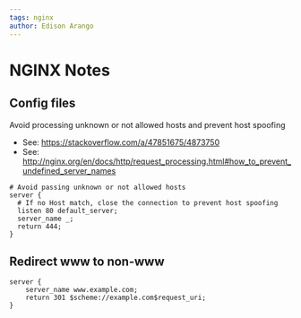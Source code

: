 ```yaml
---
tags: nginx
author: Edison Arango
---
```


# NGINX Notes

## Config files

Avoid processing unknown or not allowed hosts and prevent host spoofing
- See: https://stackoverflow.com/a/47851675/4873750
- See: http://nginx.org/en/docs/http/request_processing.html#how_to_prevent_undefined_server_names

```
# Avoid passing unknown or not allowed hosts
server {
  # If no Host match, close the connection to prevent host spoofing
  listen 80 default_server;
  server_name _;
  return 444;
}
```

## Redirect www to non-www

```
server {
    server_name www.example.com;
    return 301 $scheme://example.com$request_uri;
}
```
